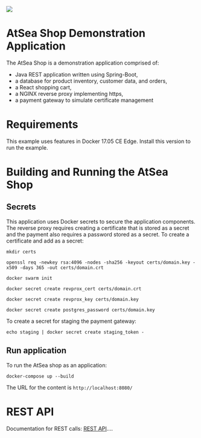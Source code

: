 ![](atsea_store.png)
#  AtSea Shop Demonstration Application

The AtSea Shop is a demonstration application comprised of: 

* Java REST application written using Spring-Boot, 
* a database for product inventory, customer data, and orders,
* a React shopping cart,
* a NGINX reverse proxy implementing https,
* a payment gateway to simulate certificate management

# Requirements

This example uses features in Docker 17.05 CE Edge. Install this version to run the example.

# Building and Running the AtSea Shop

## Secrets

This application uses Docker secrets to secure the application components. The reverse proxy requires creating a certificate that is stored as a secret and the payment also requires a password stored as a secret. To create a certificate and add as a secret:

```
mkdir certs

openssl req -newkey rsa:4096 -nodes -sha256 -keyout certs/domain.key -x509 -days 365 -out certs/domain.crt

docker swarm init

docker secret create revprox_cert certs/domain.crt

docker secret create revprox_key certs/domain.key

docker secret create postgres_password certs/domain.key
```

To create a secret for staging the payment gateway:

```
echo staging | docker secret create staging_token - 
```

## Run application

To run the AtSea shop as an application:
```
docker-compose up --build
```

The URL for the content is `http://localhost:8080/`


# REST API

Documentation for REST calls: [REST API](./REST.md)....
